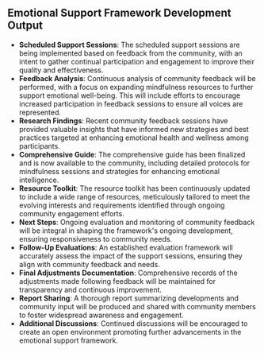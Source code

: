 

## Emotional Support Framework Development Output

- **Scheduled Support Sessions**: The scheduled support sessions are being implemented based on feedback from the community, with an intent to gather continual participation and engagement to improve their quality and effectiveness.
- **Feedback Analysis**: Continuous analysis of community feedback will be performed, with a focus on expanding mindfulness resources to further support emotional well-being. This will include efforts to encourage increased participation in feedback sessions to ensure all voices are represented.
- **Research Findings**: Recent community feedback sessions have provided valuable insights that have informed new strategies and best practices targeted at enhancing emotional health and wellness among participants.
- **Comprehensive Guide**: The comprehensive guide has been finalized and is now available to the community, including detailed protocols for mindfulness sessions and strategies for enhancing emotional intelligence.
- **Resource Toolkit**: The resource toolkit has been continuously updated to include a wide range of resources, meticulously tailored to meet the evolving interests and requirements identified through ongoing community engagement efforts.
- **Next Steps**: Ongoing evaluation and monitoring of community feedback will be integral in shaping the framework's ongoing development, ensuring responsiveness to community needs.
- **Follow-Up Evaluations**: An established evaluation framework will accurately assess the impact of the support sessions, ensuring they align with community feedback and needs.
- **Final Adjustments Documentation**: Comprehensive records of the adjustments made following feedback will be maintained for transparency and continuous improvement.
- **Report Sharing**: A thorough report summarizing developments and community input will be produced and shared with community members to foster widespread awareness and engagement.
- **Additional Discussions**: Continued discussions will be encouraged to create an open environment promoting further advancements in the emotional support framework.